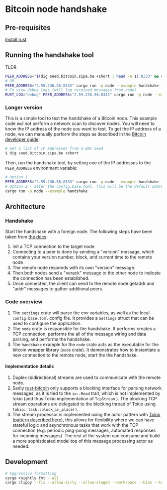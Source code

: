 # Bitcoin node handshake

## Pre-requisites

[Install rust](https://www.rust-lang.org/tools/install)

## Running the handshake tool
TLDR
```bash
PEER_ADDRESS="$(dig seed.bitcoin.sipa.be +short | head -n 1):8333" && cargo run -p node --example handshake
# OR
PEER_ADDRESS="2.59.236.56:8333" cargo run -p node --example handshake
# To view debug logs (will log received messages from node)
RUST_LOG="debug" PEER_ADDRESS="2.59.236.56:8333" cargo run -p node --example handshake
```

### Longer version
This is a simple tool to test the handshake of a Bitcoin node. This example code *will not* perform a network scan to discover nodes. You will need to know the IP address of the node you want to test.
To get the IP address of a node, we can manually perform the steps as described in the [Bitcoin developer guide](https://developer.bitcoin.org/devguide/p2p_network.html):

```bash
# Get a list of IP addresses from a DNS seed
$ dig seed.bitcoin.sipa.be +short
```

Then, run the handshake tool, by setting one of the IP addresses to the `PEER_ADDRESS` environment variable:

```bash
# Option 1
PEER_ADDRESS="2.59.236.56:8333" cargo run -p node --example handshake
# Option 2 - alter the config.base.toml. This will be the default address, but requires a recompilation
cargo run -p node --example handshake
```

## Architecture

### Handshake
Start the handshake with a foreign node. The following steps have been taken from [the docs](https://developer.bitcoin.org/devguide/p2p_network.html#connecting-to-peers):
1. Init a TCP connection to the target node
2. Connecting to a peer is done by sending a "version" message, which contains your version number, block, and current time to the remote node
3. The remote node responds with its own "version" message.
4. Then both nodes send a "verack" message to the other node to indicate the connection has been established.
5. Once connected, the client can send to the remote node getaddr and "addr" messages to gather additional peers.

### Code overview
1. The `settings` crate will parse the env variables, as well as the local `config.base.toml` config file. It provides a `Settings` struct that can be used to configure the application.
2. The `node` crate is responsible for the handshake. It performs creates a TCP connection, performs the all of the message wiring and data parsing, and performs the handshake.
3. The `handshake` example for the `node` crate acts as the executable for the bitcoin wrapper library (`node` crate). It demonstrates how to instantiate a new connection to the remote node, start the the handshake.

#### Implementation details
1. Duplex (bidirectional) streams are used to communicate with the remote node.
2. Sadly [rust-bitcoin](https://github.com/rust-bitcoin/rust-bitcoin) only supports a blocking interface for parsing network messages, as it is tied to the `io::Read` trait, which is not implemented by tokio (and thus Tokio implementation of `TcpStream` ). The blocking TCP stream operations are delegated to the blocking thread of Tokio using `tokio::task::block_in_place()`.
3. The stream processor is implemented using the actor pattern with [Tokio (pattern described here)](https://ryhl.io/blog/actors-with-tokio/), this allows for flexibility where we can have stateful logic and asynchronous tasks that work with the TCP connection (e.g. periodic ping-pong messages, automated responses for incoming messages). The rest of the system can consume and build a more sophisticated model top of this message processing actor as needed.


## Development
```bash
# Aggressive formatting
cargo +nightly fmt --all
cargo clippy --fix --allow-dirty --allow-staged --workspace --bins --tests
```
